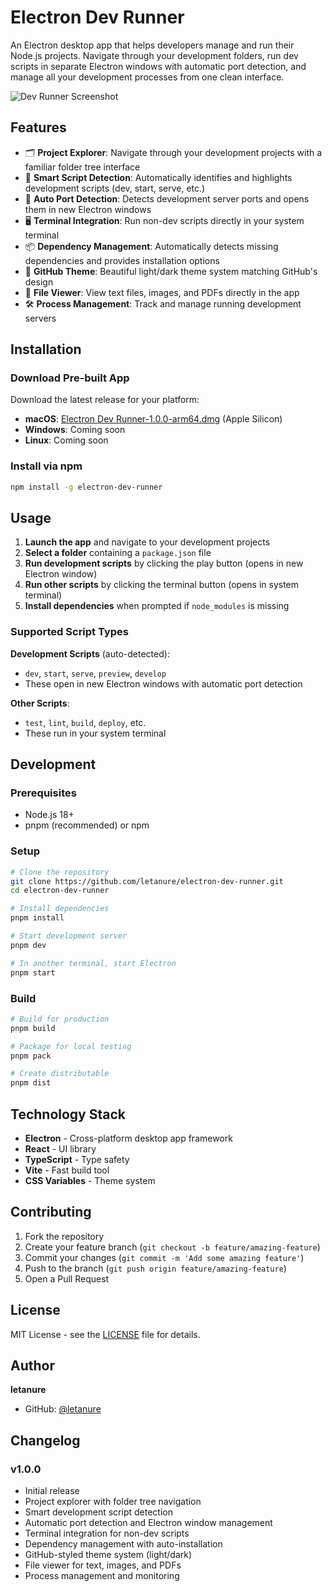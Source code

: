 # Electron Dev Runner

An Electron desktop app that helps developers manage and run their Node.js projects. Navigate through your development folders, run dev scripts in separate Electron windows with automatic port detection, and manage all your development processes from one clean interface.

![Dev Runner Screenshot](https://via.placeholder.com/800x500/0d1117/58a6ff?text=Dev+Runner+Screenshot)

## Features

- 🗂️ **Project Explorer**: Navigate through your development projects with a familiar folder tree interface
- 🚀 **Smart Script Detection**: Automatically identifies and highlights development scripts (dev, start, serve, etc.)
- 🔌 **Auto Port Detection**: Detects development server ports and opens them in new Electron windows
- 🖥️ **Terminal Integration**: Run non-dev scripts directly in your system terminal
- 📦 **Dependency Management**: Automatically detects missing dependencies and provides installation options
- 🎨 **GitHub Theme**: Beautiful light/dark theme system matching GitHub's design
- 📁 **File Viewer**: View text files, images, and PDFs directly in the app
- 🛠️ **Process Management**: Track and manage running development servers

## Installation

### Download Pre-built App

Download the latest release for your platform:

- **macOS**: [Electron Dev Runner-1.0.0-arm64.dmg](./release/Dev%20Runner-1.0.0-arm64.dmg) (Apple Silicon)
- **Windows**: Coming soon
- **Linux**: Coming soon

### Install via npm

```bash
npm install -g electron-dev-runner
```

## Usage

1. **Launch the app** and navigate to your development projects
2. **Select a folder** containing a `package.json` file
3. **Run development scripts** by clicking the play button (opens in new Electron window)
4. **Run other scripts** by clicking the terminal button (opens in system terminal)
5. **Install dependencies** when prompted if `node_modules` is missing

### Supported Script Types

**Development Scripts** (auto-detected):
- `dev`, `start`, `serve`, `preview`, `develop`
- These open in new Electron windows with automatic port detection

**Other Scripts**:
- `test`, `lint`, `build`, `deploy`, etc.
- These run in your system terminal

## Development

### Prerequisites

- Node.js 18+
- pnpm (recommended) or npm

### Setup

```bash
# Clone the repository
git clone https://github.com/letanure/electron-dev-runner.git
cd electron-dev-runner

# Install dependencies
pnpm install

# Start development server
pnpm dev

# In another terminal, start Electron
pnpm start
```

### Build

```bash
# Build for production
pnpm build

# Package for local testing
pnpm pack

# Create distributable
pnpm dist
```

## Technology Stack

- **Electron** - Cross-platform desktop app framework
- **React** - UI library
- **TypeScript** - Type safety
- **Vite** - Fast build tool
- **CSS Variables** - Theme system

## Contributing

1. Fork the repository
2. Create your feature branch (`git checkout -b feature/amazing-feature`)
3. Commit your changes (`git commit -m 'Add some amazing feature'`)
4. Push to the branch (`git push origin feature/amazing-feature`)
5. Open a Pull Request

## License

MIT License - see the [LICENSE](LICENSE) file for details.

## Author

**letanure**

- GitHub: [@letanure](https://github.com/letanure)

## Changelog

### v1.0.0

- Initial release
- Project explorer with folder tree navigation
- Smart development script detection
- Automatic port detection and Electron window management
- Terminal integration for non-dev scripts
- Dependency management with auto-installation
- GitHub-styled theme system (light/dark)
- File viewer for text, images, and PDFs
- Process management and monitoring